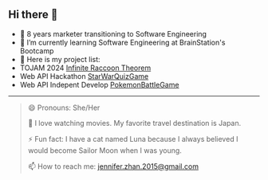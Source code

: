 ## Hi there 👋

- 🔭 8 years marketer transitioning to Software Engineering 
- 🌱 I’m currently learning Software Engineering at BrainStation's Bootcamp
- 👯 Here is my project list:
- TOJAM 2024 [Infinite Raccoon Theorem](https://itch.io/jam/tojam-2024/rate/2704859)
- Web API Hackathon [StarWarQuizGame](https://github.com/JenniferZhan0415/StarWarQuizGame)
- Web API Indepent Develop [PokemonBattleGame](https://github.com/JenniferZhan0415/PokemonBattleGame)
---

> 😄 Pronouns: She/Her
> 
> 💬 I love watching movies. My favorite travel destination is Japan.
> 
> ⚡ Fun fact: I have a cat named Luna because I always believed I would become Sailor Moon when I was young.
> 
> 📫 How to reach me: jennifer.zhan.2015@gmail.com
